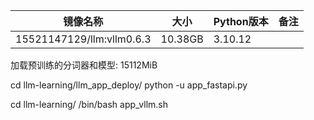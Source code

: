 


| 镜像名称                      | 大小      | Python版本 | 备注 |
|---------------------------|---------|----------|----|
| 15521147129/llm:vllm0.6.3 | 10.38GB | 3.10.12  |    |



加载预训练的分词器和模型: 15112MiB


cd llm-learning/llm_app_deploy/
python -u app_fastapi.py


cd llm-learning/
/bin/bash app_vllm.sh